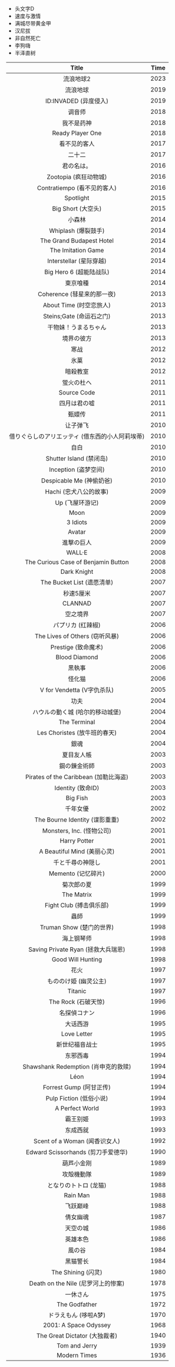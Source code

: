 - 头文字D
- 速度与激情
- 满城尽带黄金甲
- 汉尼拔 
- 非自然死亡
- 李狗嗨
- 半泽直树

| Title | Time |
|:---:|:---:|
| 流浪地球2 | 2023 |
| 流浪地球 | 2019 |
| ID:INVADED (异度侵入) | 2019 |
| 调音师 | 2018 |
| 我不是药神 | 2018 |
| Ready Player One | 2018 |
| 看不见的客人 | 2017 |
| 二十二 | 2017 |
| 君の名は。 | 2016 |
| Zootopia (疯狂动物城) | 2016 |
| Contratiempo (看不见的客人) | 2016 |
| Spotlight | 2015 |
| Big Short (大空头) | 2015 |
| 小森林 | 2014 |
| Whiplash (爆裂鼓手) | 2014 |
| The Grand Budapest Hotel | 2014 |
| The Imitation Game | 2014 |
| Interstellar (星际穿越) | 2014 |
| Big Hero 6 (超能陆战队) | 2014 |
| 東京喰種 | 2014 |
| Coherence (彗星来的那一夜) | 2013 |
| About Time (时空恋旅人) | 2013 |
| Steins;Gate (命运石之门) | 2013 |
| 干物妹！うまるちゃん | 2013 |
| 境界の彼方 | 2013 |
| 寒战 | 2012 |
| 氷菓 | 2012 |
| 暗殺教室  | 2012 |
| 蛍火の杜へ | 2011 |
| Source Code | 2011 |
| 四月は君の嘘 | 2011 |
| 甄嬛传 | 2011 |
| 让子弹飞 | 2010 |
| 借りぐらしのアリエッティ (借东西的小人阿莉埃蒂) | 2010 |
| 自白  | 2010 |
| Shutter Island (禁闭岛) | 2010 |
| Inception (盗梦空间) | 2010 |
| Despicable Me (神偷奶爸) | 2010 |
| Hachi (忠犬八公的故事) | 2009 |
| Up (飞屋环游记) | 2009 |
| Moon | 2009 |
| 3 Idiots | 2009 |
| Avatar | 2009 |
| 進撃の巨人 | 2009 |
| WALL·E | 2008 |
| The Curious Case of Benjamin Button | 2008 |
| Dark Knight | 2008 |
| The Bucket List (遗愿清单) | 2007 |
| 秒速5厘米 | 2007 |
| CLANNAD | 2007 |
| 空之境界  | 2007 |
| パプリカ (红辣椒) | 2006 |
| The Lives of Others (窃听风暴) | 2006 |
| Prestige (致命魔术) | 2006 |
| Blood Diamond | 2006 |
| 黒執事 | 2006 |
| 怪化猫 | 2006 |
| V for Vendetta (V字仇杀队) | 2005 |
| 功夫 | 2004 |
| ハウルの動く城 (哈尔的移动城堡) | 2004 |
| The Terminal | 2004 |
| Les Choristes (放牛班的春天) | 2004 |
| 銀魂 | 2004 |
| 夏目友人帳 | 2003 |
| 鋼の錬金術師 | 2003 |
| Pirates of the Caribbean (加勒比海盗) | 2003 |
| Identity (致命ID) | 2003 |
| Big Fish | 2003 |
| 千年女優 | 2002 |
| The Bourne Identity (谍影重重) | 2002 |
| Monsters, Inc. (怪物公司) | 2001 |
| Harry Potter | 2001 |
| A Beautiful Mind (美丽心灵) | 2001 |
| 千と千尋の神隠し | 2001 |
| Memento (记忆碎片) | 2000 |
| 菊次郎の夏 | 1999 |
| The Matrix | 1999 |
| Fight Club (搏击俱乐部) | 1999 |
| 蟲師 | 1999 |
| Truman Show (楚门的世界) | 1998 |
| 海上钢琴师 | 1998 |
| Saving Private Ryan (拯救大兵瑞恩) | 1998 |
| Good Will Hunting | 1998 |
| 花火 | 1997 |
| もののけ姫 (幽灵公主) | 1997 |
| Titanic | 1997 |
| The Rock (石破天惊) | 1996 |
| 名探偵コナン | 1996 |
| 大话西游 | 1995 |
| Love Letter | 1995 |
| 新世纪福音战士 | 1995 |
| 东邪西毒 | 1994 |
| Shawshank Redemption (肖申克的救赎) | 1994 |
| Léon | 1994 |
| Forrest Gump (阿甘正传) | 1994 |
| Pulp Fiction (低俗小说) | 1994 |
| A Perfect World | 1993 |
| 霸王别姬 | 1993 |
| 东成西就 | 1993 |
| Scent of a Woman (闻香识女人) | 1992 |
| Edward Scissorhands (剪刀手爱德华) | 1990 |
| 葫芦小金刚 | 1989 |
| 攻殻機動隊 | 1989 |
| となりのトトロ (龙猫) | 1988 |
| Rain Man | 1988 |
| 飞跃巅峰  | 1988 |
| 倩女幽魂  | 1987 |
| 天空の城 | 1986 |
| 英雄本色 | 1986 |
| 風の谷 | 1984 |
| 黑猫警长  | 1984 |
| The Shining (闪灵) | 1980 |
| Death on the Nile (尼罗河上的惨案) | 1978 |
| 一休さん  | 1975 |
| The Godfather | 1972 |
| ドラえもん (哆啦A梦) | 1970 |
| 2001: A Space Odyssey | 1968 |
| The Great Dictator (大独裁者) | 1940 |
| Tom and Jerry | 1939 |
| Modern Times | 1936 |
